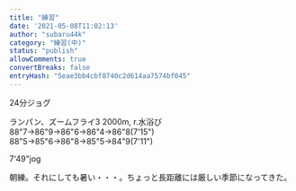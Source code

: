 ```yaml
---
title: "練習"
date: '2021-05-08T11:02:13'
author: "subaru44k"
category: "練習(中)"
status: "publish"
allowComments: true
convertBreaks: false
entryHash: "5eae3bb4cbf8740c2d614aa7574bf045"
---
```

24分ジョグ

ランパン、ズームフライ3
2000m, r.水浴び
88"7→86"9→86"6→86"4→86"8(7'15")
88"5→85"6→86"8→85"5→84"9(7'11")

7'49"jog

朝練。それにしても暑い・・・。ちょっと長距離には厳しい季節になってきた。
